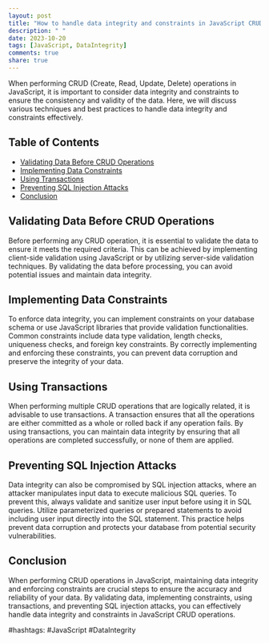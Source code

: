 ```yaml
---
layout: post
title: "How to handle data integrity and constraints in JavaScript CRUD operations."
description: " "
date: 2023-10-20
tags: [JavaScript, DataIntegrity]
comments: true
share: true
---
```


When performing CRUD (Create, Read, Update, Delete) operations in JavaScript, it is important to consider data integrity and constraints to ensure the consistency and validity of the data. Here, we will discuss various techniques and best practices to handle data integrity and constraints effectively.

## Table of Contents
- [Validating Data Before CRUD Operations](#validating-data-before-crud-operations)
- [Implementing Data Constraints](#implementing-data-constraints)
- [Using Transactions](#using-transactions)
- [Preventing SQL Injection Attacks](#preventing-sql-injection-attacks)
- [Conclusion](#conclusion)

## Validating Data Before CRUD Operations

Before performing any CRUD operation, it is essential to validate the data to ensure it meets the required criteria. This can be achieved by implementing client-side validation using JavaScript or by utilizing server-side validation techniques. By validating the data before processing, you can avoid potential issues and maintain data integrity.

## Implementing Data Constraints

To enforce data integrity, you can implement constraints on your database schema or use JavaScript libraries that provide validation functionalities. Common constraints include data type validation, length checks, uniqueness checks, and foreign key constraints. By correctly implementing and enforcing these constraints, you can prevent data corruption and preserve the integrity of your data.

## Using Transactions

When performing multiple CRUD operations that are logically related, it is advisable to use transactions. A transaction ensures that all the operations are either committed as a whole or rolled back if any operation fails. By using transactions, you can maintain data integrity by ensuring that all operations are completed successfully, or none of them are applied.

## Preventing SQL Injection Attacks

Data integrity can also be compromised by SQL injection attacks, where an attacker manipulates input data to execute malicious SQL queries. To prevent this, always validate and sanitize user input before using it in SQL queries. Utilize parameterized queries or prepared statements to avoid including user input directly into the SQL statement. This practice helps prevent data corruption and protects your database from potential security vulnerabilities.

## Conclusion

When performing CRUD operations in JavaScript, maintaining data integrity and enforcing constraints are crucial steps to ensure the accuracy and reliability of your data. By validating data, implementing constraints, using transactions, and preventing SQL injection attacks, you can effectively handle data integrity and constraints in JavaScript CRUD operations.

#hashtags: #JavaScript #DataIntegrity